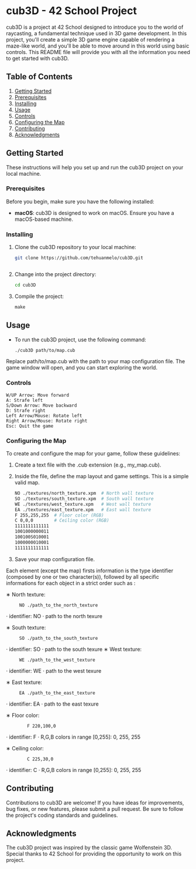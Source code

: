 # cub3D - 42 School Project

cub3D is a project at 42 School designed to introduce you to the world of raycasting, a fundamental technique used in 3D game development. In this project, you'll create a simple 3D game engine capable of rendering a maze-like world, and you'll be able to move around in this world using basic controls. This README file will provide you with all the information you need to get started with cub3D.

## Table of Contents

1. [Getting Started](#getting-started)
2. [Prerequisites](#prerequisites)
3. [Installing](#installing)
4. [Usage](#usage)
5. [Controls](#controls)
6. [Configuring the Map](#configuring-the-map)
8. [Contributing](#contributing)
8. [Acknowledgments](#acknowledgments)

## Getting Started

These instructions will help you set up and run the cub3D project on your local machine.

### Prerequisites

Before you begin, make sure you have the following installed:

- **macOS**: cub3D is designed to work on macOS. Ensure you have a macOS-based machine.

### Installing

1. Clone the cub3D repository to your local machine:

   ```bash
   git clone https://github.com/tehuanmelo/cub3D.git



2. Change into the project directory:
    ```bash
    cd cub3D
3. Compile the project:
    ```Makefile
    make

## Usage

- To run the cub3D project, use the following command:

    ```bash
    ./cub3D path/to/map.cub

Replace path/to/map.cub with the path to your map configuration file. The game window will open, and you can start exploring the world.

### Controls

    W/UP Arrow: Move forward
    A: Strafe left
    S/Down Arrow: Move backward
    D: Strafe right
    Left Arrow/Mouse: Rotate left
    Right Arrow/Mouse: Rotate right
    Esc: Quit the game

### Configuring the Map

To create and configure the map for your game, follow these guidelines:

1. Create a text file with the .cub extension (e.g., my_map.cub).

2. Inside the file, define the map layout and game settings. This is a simple valid map.

    ```bash
    NO ./textures/north_texture.xpm  # North wall texture
    SO ./textures/south_texture.xpm  # South wall texture
    WE ./textures/west_texture.xpm   # West wall texture
    EA ./textures/east_texture.xpm   # East wall texture
    F 255,255,255  # Floor color (RGB)
    C 0,0,0        # Ceiling color (RGB)
    1111111111111
    1001000000011
    100100S010001
    1000000010001
    1111111111111

3. Save your map configuration file.

Each element (except the map) firsts information is the type identifier (composed by one or two character(s)), followed by all specific informations for each object in a strict order such as :

∗ North texture:

         NO ./path_to_the_north_texture

· identifier: NO
· path to the north texure 

∗ South texture:

         SO ./path_to_the_south_texture

· identifier: SO
· path to the south texure ∗ West texture:

         WE ./path_to_the_west_texture

· identifier: WE
· path to the west texure 

∗ East texture:

         EA ./path_to_the_east_texture

· identifier: EA
· path to the east texure 

∗ Floor color:

            F 220,100,0

· identifier: F
· R,G,B colors in range [0,255]: 0, 255, 255

 ∗ Ceiling color:

            C 225,30,0

· identifier: C
· R,G,B colors in range [0,255]: 0, 255, 255



## Contributing

Contributions to cub3D are welcome! If you have ideas for improvements, bug fixes, or new features, please submit a pull request. Be sure to follow the project's coding standards and guidelines.



## Acknowledgments

The cub3D project was inspired by the classic game Wolfenstein 3D.
Special thanks to 42 School for providing the opportunity to work on this project.